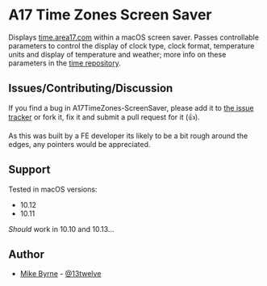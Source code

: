 # A17 Time Zones Screen Saver

Displays <a href="https://time.area17.com/" target="blank">time.area17.com</a> within a macOS screen saver. Passes controllable parameters to control the display of clock type, clock format, temperature units and display of temperature and weather; more info on these parameters in the [time repository](https://github.com/area17/time).

## Issues/Contributing/Discussion

If you find a bug in A17TimeZones-ScreenSaver, please add it to [the issue tracker](https://github.com/area17/A17TimeZones-ScreenSaver/issues) or fork it, fix it and submit a pull request for it (👍).

As this was built by a FE developer its likely to be a bit rough around the edges, any pointers would be appreciated.

## Support

Tested in macOS versions:

* 10.12
* 10.11

*Should* work in 10.10 and 10.13...

## Author

* [Mike Byrne](https://github.com/13twelve) - [@13twelve](https://twitter.com/13twelve)
